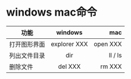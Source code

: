 # windows mac命令

功能 | windows | mac
---- | :----: | ----:
打开图形界面 | explorer XXX | open XXX
列出文件目录 | dir | ll / ls
删除文件 | del XXX| rm XXX